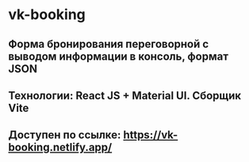 # vk-booking

## Форма бронирования переговорной с  выводом информации в консоль, формат JSON

## Технологии: React JS + Material UI. Сборщик Vite

## Доступен по ссылке: https://vk-booking.netlify.app/
